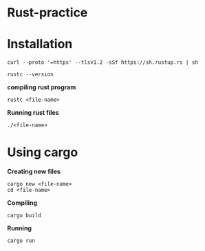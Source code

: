 # Rust-practice

# Installation
```
curl --proto '=https' --tlsv1.2 -sSf https://sh.rustup.rs | sh
```
```
rustc --version
```
**compiling rust program** 
```
rustc <file-name>
```

**Running rust files**
```
./<file-name>
```
# Using cargo

**Creating new files**
```
cargo new <file-name>
cd <file-name>
```
**Compiling**
```
cargo build
```
**Running**
```
cargo run
```
